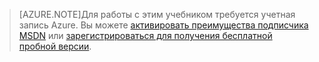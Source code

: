 > [AZURE.NOTE]Для работы с этим учебником требуется учетная запись Azure. Вы можете <a href="http://azure.microsoft.com/pricing/member-offers/msdn-benefits-details/" target="_blank">активировать преимущества подписчика MSDN</a> или <a href="http://azure.microsoft.com/pricing/free-trial/" target="_blank">зарегистрироваться для получения бесплатной пробной версии</a>.

<!---HONumber=July15_HO4-->